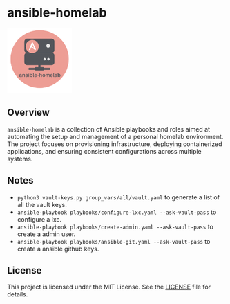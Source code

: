 # ansible-homelab

<img src='docs/images/ansible-homelab.png' width='150'>

## Overview

`ansible-homelab` is a collection of Ansible playbooks and roles aimed at automating the setup and management of a personal homelab environment. The project focuses on provisioning infrastructure, deploying containerized applications, and ensuring consistent configurations across multiple systems.

## Notes

- `python3 vault-keys.py group_vars/all/vault.yaml` to generate a list of all the vault keys.
- `ansible-playbook playbooks/configure-lxc.yaml --ask-vault-pass` to configure a lxc.
- `ansible-playbook playbooks/create-admin.yaml --ask-vault-pass` to create a admin user.
- `ansible-playbook playbooks/ansible-git.yaml --ask-vault-pass` to create a ansible github keys.

## License

This project is licensed under the MIT License. See the [LICENSE](LICENSE) file for details.
